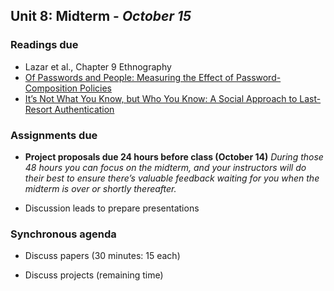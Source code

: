 ## Unit 8: Midterm - *October 15*

### Readings due

  - Lazar et al., Chapter 9 Ethnography
  - [Of Passwords and People: Measuring the Effect of Password-Composition Policies](https://users.ece.cmu.edu/~mmazurek/papers/chi2011_passwords_people.pdf)
  - [It’s Not What You Know, but Who You Know: A Social Approach to Last-Resort Authentication](http://robreeder.com/pubs/whoYouKnow_CHI09.pdf)

### Assignments due

  - **Project proposals due 24 hours before class (October 14)** *During those 48 hours you can focus on the midterm, and your instructors will do their best to ensure there’s valuable feedback waiting for you when the midterm is over or shortly thereafter.*

  - Discussion leads to prepare presentations

### Synchronous agenda

  - Discuss papers (30 minutes: 15 each)

  - Discuss projects (remaining time)
